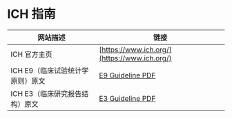 # ICH 指南

| 网站描述                         | 链接                                                                              |
| -------------------------------- | --------------------------------------------------------------------------------- |
| ICH 官方主页                     | [https://www.ich.org/](https://www.ich.org/)                                      |
| ICH E9（临床试验统计学原则）原文 | [E9 Guideline PDF](https://database.ich.org/sites/default/files/E9_Guideline.pdf) |
| ICH E3（临床研究报告结构）原文   | [E3 Guideline PDF](https://database.ich.org/sites/default/files/E3_Guideline.pdf) |
